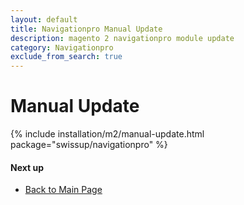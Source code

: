```yaml
---
layout: default
title: Navigationpro Manual Update
description: magento 2 navigationpro module update
category: Navigationpro
exclude_from_search: true
---
```


# Manual Update

{% include installation/m2/manual-update.html package="swissup/navigationpro" %}

#### Next up

 -  [Back to Main Page](/m2/extensions/navigationpro/)

